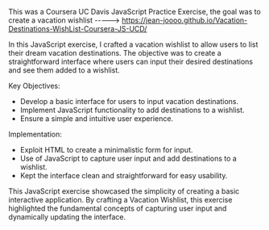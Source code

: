 This was a Coursera UC Davis JavaScript Practice Exercise, the goal was to create a vacation wishlist -----> https://jean-joooo.github.io/Vacation-Destinations-WishList-Coursera-JS-UCD/ 

In this JavaScript exercise, I crafted a vacation wishlist to allow users to list their dream vacation destinations. The objective was to create a straightforward interface where users can input their desired destinations and see them added to a wishlist.

Key Objectives:
- Develop a basic interface for users to input vacation destinations.
- Implement JavaScript functionality to add destinations to a wishlist.
- Ensure a simple and intuitive user experience.

Implementation:
- Exploit HTML to create a minimalistic form for input.
- Use of JavaScript to capture user input and add destinations to a wishlist.
- Kept the interface clean and straightforward for easy usability.

This JavaScript exercise showcased the simplicity of creating a basic interactive application. By crafting a Vacation Wishlist, this exercise highlighted the fundamental concepts of capturing user input and dynamically updating the interface.
